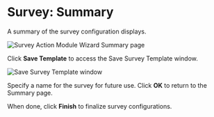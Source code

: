 # Survey: Summary

A summary of the survey configuration displays.

![Survey Action Module Wizard Summary page](/img/product_docs/accessanalyzer/accessanalyzer/enterpriseauditor/admin/datacollector/adinventory/summary.png)

Click __Save Template__ to access the Save Survey Template window.

![Save Survey Template window](/img/product_docs/accessanalyzer/accessanalyzer/enterpriseauditor/admin/action/survey/savesurveytemplate.png)

Specify a name for the survey for future use. Click __OK__ to return to the Summary page.

When done, click __Finish__ to finalize survey configurations.

